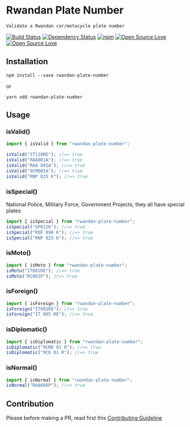 # Rwandan Plate Number

    Validate a Rwandan car/motocycle plate number

[![Build Status](https://travis-ci.com/knowbee/rwandan-plate-validator.svg?token=yN9jXnk59suszMqNsJJb&branch=master)](https://travis-ci.com/knowbee/rwandan-plate-validator)
[![Dependency Status](https://david-dm.org/knowbee/rwanda.svg)](https://david-dm.org/knowbee/rwanda)
[![npm](https://img.shields.io/npm/v/rwanda.svg)](https://www.npmjs.com/package/rwanda)
[![Open Source Love](https://badges.frapsoft.com/os/v1/open-source.svg?v=102)](https://github.com/ellerbrock/open-source-badge/)
[![Open Source Love](https://badges.frapsoft.com/os/mit/mit.svg?v=102)](https://github.com/ellerbrock/open-source-badge/)

## Installation

```cli
npm install --save rwandan-plate-number
```

or

```cli
yarn add rwandan-plate-number
```

## Usage

### isValid()

```js
import { isValid } from "rwandan-plate-number";

isValid("IT110RE"); //=> true
isValid("RAA001A"); //=> true
isValid("RAA 001A"); //=> true
isValid("9CMD05A"); //=> true
isValid("RNP 025 K"); //=> true
```

### isSpecial()

National Police, Military Force, Government Projects, they all have special plates

```js
import { isSpecial } from "rwandan-plate-number";
isSpecial("GP012K"); //=> true
isSpecial("RDF 896 K"); //=> true
isSpecial("RNP 025 K"); //=> true
```

### isMoto()

```js
import { isMoto } from "rwandan-plate-number";
isMoto("IT001RE"); //=> true
isMoto("RC001P"); //=> true
```

### isForeign()

```js
import { isForeign } from "rwandan-plate-number";
isForeign("IT001RE"); //=> true
isForeign("IT 005 RE"); //=> true
```

### isDiplomatic()

```js
import { isDiplomatic } from "rwandan-plate-number";
isDiplomatic("9CMD 01 R"); //=> true
isDiplomatic("9CD 01 R"); //=> true
```

### isNormal()

```js
import { isNormal } from "rwandan-plate-number";
isNormal("RAA666P"); //=> true
```

## Contribution

Please before making a PR, read first this [Contributing Guideline](./CONTRIBUTING.md)
